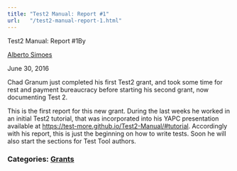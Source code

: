```yaml
---
title: "Test2 Manual: Report #1"
url:   "/test2-manual-report-1.html"
---
```

Test2 Manual: Report #1By

[Alberto Simoes](http://blogs.perl.org/users/alberto_simoes/)

June 30, 2016

Chad Granum just completed his first Test2 grant, and
took some time for rest and payment bureaucracy before
starting his second grant, now documenting Test 2.

This
is the first report for this new grant. During the last
weeks he worked in an initial Test2 tutorial, that was
incorporated into his YAPC presentation available at
https://test-more.github.io/Test2-Manual/#tutorial.
Accordingly with his report, this is just the beginning on
how to write tests. Soon he will also start the sections
for Test Tool authors.

### Categories: [Grants](grants.html)
